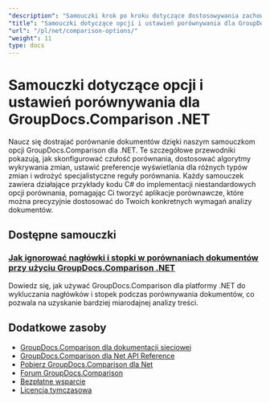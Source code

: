 ```yaml
---
"description": "Samouczki krok po kroku dotyczące dostosowywania zachowania porównania, czułości i opcji wyświetlania za pomocą GroupDocs.Comparison dla platformy .NET."
"title": "Samouczki dotyczące opcji i ustawień porównywania dla GroupDocs.Comparison .NET"
"url": "/pl/net/comparison-options/"
"weight": 11
type: docs
---
```

# Samouczki dotyczące opcji i ustawień porównywania dla GroupDocs.Comparison .NET

Naucz się dostrajać porównanie dokumentów dzięki naszym samouczkom opcji GroupDocs.Comparison dla .NET. Te szczegółowe przewodniki pokazują, jak skonfigurować czułość porównania, dostosować algorytmy wykrywania zmian, ustawić preferencje wyświetlania dla różnych typów zmian i wdrożyć specjalistyczne reguły porównania. Każdy samouczek zawiera działające przykłady kodu C# do implementacji niestandardowych opcji porównania, pomagając Ci tworzyć aplikacje porównawcze, które można precyzyjnie dostosować do Twoich konkretnych wymagań analizy dokumentów.

## Dostępne samouczki

### [Jak ignorować nagłówki i stopki w porównaniach dokumentów przy użyciu GroupDocs.Comparison .NET](./groupdocs-comparison-net-ignore-headers-footers/)
Dowiedz się, jak używać GroupDocs.Comparison dla platformy .NET do wykluczania nagłówków i stopek podczas porównywania dokumentów, co pozwala na uzyskanie bardziej miarodajnej analizy treści.

## Dodatkowe zasoby

- [GroupDocs.Comparison dla dokumentacji sieciowej](https://docs.groupdocs.com/comparison/net/)
- [GroupDocs.Comparison dla Net API Reference](https://reference.groupdocs.com/comparison/net/)
- [Pobierz GroupDocs.Comparison dla Net](https://releases.groupdocs.com/comparison/net/)
- [Forum GroupDocs.Comparison](https://forum.groupdocs.com/c/comparison)
- [Bezpłatne wsparcie](https://forum.groupdocs.com/)
- [Licencja tymczasowa](https://purchase.groupdocs.com/temporary-license/)